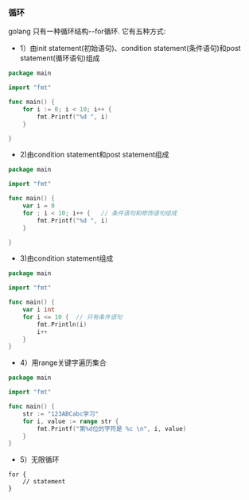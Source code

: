 ### 循环
golang 只有一种循环结构--for循环. 它有五种方式:

* 1）由init statement(初始语句)、condition statement(条件语句)和post statement(循环语句)组成
```go
package main

import "fmt"

func main() {
	for i := 0; i < 10; i++ {
		fmt.Printf("%d ", i)
	}

}
```

* 2)由condition statement和post statement组成
```go
package main

import "fmt"

func main() {
	var i = 0
	for ; i < 10; i++ {   // 条件语句和修饰语句组成
		fmt.Printf("%d ", i)
	}

}
```

* 3)由condition statement组成
```go
package main

import "fmt"

func main() {
	var i int
	for i <= 10 {  // 只有条件语句
		fmt.Println(i)
		i++
	}
}

```

* 4）用range关键字遍历集合
```go
package main

import "fmt"

func main() {
	str := "123ABCabc学习"
	for i, value := range str {
		fmt.Printf("第%d位的字符是 %c \n", i, value)
	}
}
```
* 5）无限循环
```
for {
    // statement
}

```
